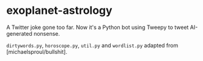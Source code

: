 # exoplanet-astrology
A Twitter joke gone too far. Now it's a Python bot using Tweepy to tweet AI-generated nonsense.

`dirtywords.py`, `horoscope.py`, `util.py` and `wordlist.py` adapted from [michaelsproul/bullshit].
